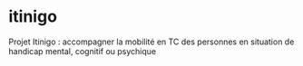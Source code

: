 # itinigo

Projet Itinigo : accompagner la mobilité en TC des personnes en situation de handicap mental, cognitif ou psychique
